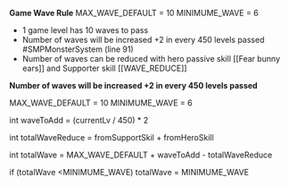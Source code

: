 **Game Wave Rule**
MAX_WAVE_DEFAULT = 10
MINIMUME_WAVE = 6

- 1 game level has 10 waves to pass
- Number of waves will be increased +2 in every 450 levels passed #SMPMonsterSystem (line 91)
- Number of waves can be reduced with hero passive skill [[Fear bunny ears]] and Supporter skill [[WAVE_REDUCE]]




**Number of waves will be increased +2 in every 450 levels passed**

MAX_WAVE_DEFAULT = 10
MINIMUME_WAVE = 6

int waveToAdd = (currentLv / 450) * 2

int totalWaveReduce = fromSupportSkil + fromHeroSkill

int totalWave = MAX_WAVE_DEFAULT + waveToAdd - totalWaveReduce

if (totalWave <MINIMUME_WAVE) totalWave = MINIMUME_WAVE